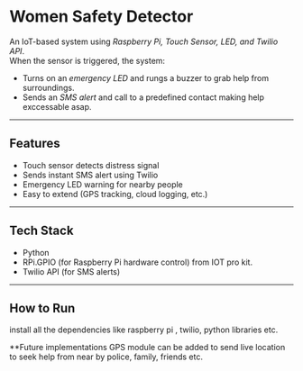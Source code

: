 
# Women Safety Detector 

An IoT-based system using *Raspberry Pi, Touch Sensor, LED, and Twilio API*.  
When the sensor is triggered, the system:
- Turns on an *emergency LED* and rungs a buzzer to grab help from surroundings.
- Sends an *SMS alert* and call to a predefined contact making help exccessable asap.

---

## Features
- Touch sensor detects distress signal  
- Sends instant SMS alert using Twilio  
- Emergency LED warning for nearby people  
- Easy to extend (GPS tracking, cloud logging, etc.)

---

##  Tech Stack
- Python  
- RPi.GPIO (for Raspberry Pi hardware control) from IOT pro kit.
- Twilio API (for SMS alerts)

---

##  How to Run
install all the dependencies like raspberry pi , twilio, python libraries etc.


**Future implementations
GPS module can be added to send live location to seek help from near by police, family, friends etc.





